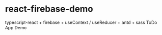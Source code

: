 # react-firebase-demo

typescript-react + firebase + useContext / useReducer + antd + sass ToDo App Demo
